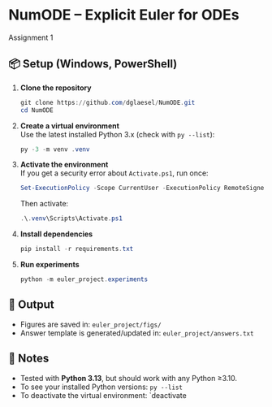 # NumODE – Explicit Euler for ODEs
Assignment 1

## 📦 Setup (Windows, PowerShell)
1. **Clone the repository**
   ```powershell
   git clone https://github.com/dglaesel/NumODE.git
   cd NumODE
   ```
2. **Create a virtual environment**  
   Use the latest installed Python 3.x (check with `py --list`):
   ```powershell
   py -3 -m venv .venv
   ```
3. **Activate the environment**  
   If you get a security error about `Activate.ps1`, run once:
   ```powershell
   Set-ExecutionPolicy -Scope CurrentUser -ExecutionPolicy RemoteSigned
   ```
   Then activate:
   ```powershell
   .\.venv\Scripts\Activate.ps1
   ```
4. **Install dependencies**
   ```powershell
   pip install -r requirements.txt
   ```
5. **Run experiments**
   ```powershell
   python -m euler_project.experiments
   ```

## 📂 Output
- Figures are saved in: `euler_project/figs/`  
- Answer template is generated/updated in: `euler_project/answers.txt`

## 🔧 Notes
- Tested with **Python 3.13**, but should work with any Python ≥3.10.  
- To see your installed Python versions: `py --list`  
- To deactivate the virtual environment: `deactivate
